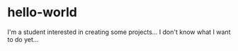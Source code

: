 # hello-world
I'm a student interested in creating some projects...
I don't know what I want to do yet...
